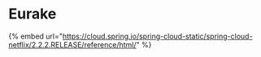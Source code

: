 # Eurake

{% embed url="https://cloud.spring.io/spring-cloud-static/spring-cloud-netflix/2.2.2.RELEASE/reference/html/" %}



